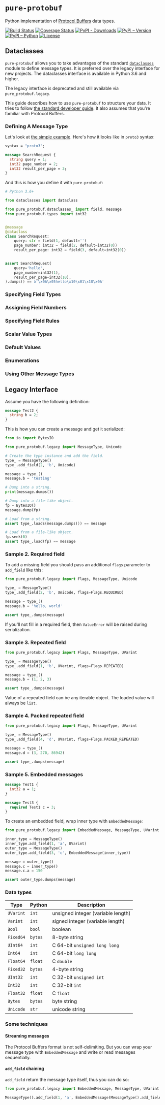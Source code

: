 # `pure-protobuf`

Python implementation of [Protocol Buffers](http://code.google.com/apis/protocolbuffers/docs/encoding.html) data types.

[![Build Status](https://travis-ci.org/eigenein/protobuf.svg?branch=master)](https://travis-ci.org/eigenein/protobuf)
[![Coverage Status](https://coveralls.io/repos/github/eigenein/protobuf/badge.svg?branch=master)](https://coveralls.io/github/eigenein/protobuf?branch=master)
[![PyPI - Downloads](https://img.shields.io/pypi/dm/pure-protobuf.svg)](https://pypi.org/project/pure-protobuf/)
[![PyPI – Version](https://img.shields.io/pypi/v/pure-protobuf.svg)](https://pypi.org/project/pure-protobuf/#history)
[![PyPI – Python](https://img.shields.io/pypi/pyversions/pure-protobuf.svg)](https://pypi.org/project/pure-protobuf/#files)
[![License](https://img.shields.io/pypi/l/pure-protobuf.svg)](https://github.com/eigenein/protobuf/blob/master/LICENSE)

## Dataclasses

`pure-protobuf` allows you to take advantages of the standard [`dataclasses`](https://docs.python.org/3/library/dataclasses.html) module to define message types. It is preferred over the legacy interface for new projects. The dataclasses interface is available in Python 3.6 and higher.

The legacy interface is deprecated and still available via `pure_protobuf.legacy`.

This guide describes how to use `pure-protobuf` to structure your data. It tries to follow [the standard developer guide](https://developers.google.com/protocol-buffers/docs/proto3). It also assumes that you're familiar with Protocol Buffers.

### Defining A Message Type

Let's look at [the simple example](https://developers.google.com/protocol-buffers/docs/proto3#simple). Here's how it looks like in `proto3` syntax:

```proto
syntax = "proto3";

message SearchRequest {
  string query = 1;
  int32 page_number = 2;
  int32 result_per_page = 3;
}
```

And this is how you define it with `pure-protobuf`:

```python
# Python 3.6+

from dataclasses import dataclass

from pure_protobuf.dataclasses_ import field, message
from pure_protobuf.types import int32


@message
@dataclass
class SearchRequest:
    query: str = field(1, default='')
    page_number: int32 = field(2, default=int32(0))
    result_per_page: int32 = field(3, default=int32(0))
   

assert SearchRequest(
    query='hello',
    page_number=int32(1),
    result_per_page=int32(10),
).dumps() == b'\x0A\x05hello\x10\x01\x18\x0A'
```

### Specifying Field Types

### Assigning Field Numbers

### Specifying Field Rules

### Scalar Value Types

### Default Values

### Enumerations

### Using Other Message Types

## Legacy Interface

Assume you have the following definition:

```proto
message Test2 {
  string b = 2;
}
```
    
This is how you can create a message and get it serialized:

```python
from io import BytesIO

from pure_protobuf.legacy import MessageType, Unicode

# Create the type instance and add the field.
type_ = MessageType()
type_.add_field(2, 'b', Unicode)

message = type_()
message.b = 'testing'

# Dump into a string.
print(message.dumps())

# Dump into a file-like object.
fp = BytesIO()
message.dump(fp)

# Load from a string.
assert type_.loads(message.dumps()) == message

# Load from a file-like object.
fp.seek(0)
assert type_.load(fp) == message
```

### Sample 2. Required field

To add a missing field you should pass an additional `flags` parameter to `add_field` like this:

```python
from pure_protobuf.legacy import Flags, MessageType, Unicode

type_ = MessageType()
type_.add_field(2, 'b', Unicode, flags=Flags.REQUIRED)

message = type_()
message.b = 'hello, world'

assert type_.dumps(message)
```
    
If you'll not fill in a required field, then `ValueError` will be raised during serialization.

### Sample 3. Repeated field

```python
from pure_protobuf.legacy import Flags, MessageType, UVarint

type_ = MessageType()
type_.add_field(1, 'b', UVarint, flags=Flags.REPEATED)

message = type_()
message.b = (1, 2, 3)

assert type_.dumps(message)
```
    
Value of a repeated field can be any iterable object. The loaded value will always be `list`.

### Sample 4. Packed repeated field

```python
from pure_protobuf.legacy import Flags, MessageType, UVarint

type_ = MessageType()
type_.add_field(4, 'd', UVarint, flags=Flags.PACKED_REPEATED)

message = type_()
message.d = (3, 270, 86942)

assert type_.dumps(message)
```
    
### Sample 5. Embedded messages

```proto
message Test1 {
  int32 a = 1;
}

message Test3 {
  required Test1 c = 3;
}
```
    
To create an embedded field, wrap inner type with `EmbeddedMessage`:

```python
from pure_protobuf.legacy import EmbeddedMessage, MessageType, UVarint

inner_type = MessageType()
inner_type.add_field(1, 'a', UVarint)
outer_type = MessageType()
outer_type.add_field(3, 'c', EmbeddedMessage(inner_type))

message = outer_type()
message.c = inner_type()
message.c.a = 150

assert outer_type.dumps(message)
```
    
### Data types

| Type      | Python  | Description                        |
|-----------|---------|------------------------------------|
| `UVarint` | `int`   | unsigned integer (variable length) |
| `Varint`  | `int`   | signed integer (variable length)   |
| `Bool`    | `bool`  | boolean                            |
| `Fixed64` | `bytes` | 8-byte string                      |
| `UInt64`  | `int`   | C 64-bit `unsigned long long`      |
| `Int64`   | `int`   | C 64-bit `long long`               |
| `Float64` | `float` | C `double`                         |
| `Fixed32` | `bytes` | 4-byte string                      |
| `UInt32`  | `int`   | C 32-bit `unsigned int`            |
| `Int32`   | `int`   | C 32-bit `int`                     |
| `Float32` | `float` | C `float`                          |
| `Bytes`   | `bytes` | byte string                        |
| `Unicode` | `str`   | unicode string                     |

### Some techniques

#### Streaming messages

The Protocol Buffers format is not self-delimiting. But you can wrap your message type with `EmbeddedMessage` and write or read messages sequentially.

#### `add_field` chaining

`add_field` return the message type itself, thus you can do so:

```python
from pure_protobuf.legacy import EmbeddedMessage, MessageType, UVarint

MessageType().add_field(1, 'a', EmbeddedMessage(MessageType().add_field(1, 'a', UVarint)))
```
